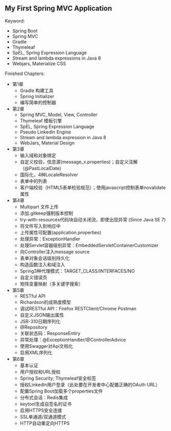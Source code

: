 My First Spring MVC Application
------
Keyword:
- Spring Boot
- Spring MVC
- Gradle
- Thymeleaf
- SpEL, Spring Expression Language
- Stream and lambda expressions in Java 8
- Webjars, Materialize CSS

Finished Chapters:
- 第1章
  - Gradle 构建工具
  - Spring Initializer
  - 编写简单的控制器
- 第2章
  - Spring MVC, Model, View, Controller
  - Thymeleaf 模板引擎
  - SpEL, Spring Expression Language
  - Pseudo LinkedIn Engine
  - Stream and lambda expression in Java 8
  - WebJars, Material Design
- 第3章
  - 输入域和对象绑定
  - 自定义校验，信息源(message_x.properties)；自定义注解（@PastLocalDate)
  - 国际化，4种LocaleResolver
  - 表单中的列表
  - 客户端校验（HTML5表单检验规范）；使用javascript控制表单novalidate属性
- 第4章
  - Multipart 文件上传
  - 添加.gitkeep强制版本控制
  - try-with-resources代码块自动关闭流，即使出现异常
    (Since Java SE 7)
  - 将文件写入到响应中
  - 上传属性可配置(application.properties)
  - 处理异常：ExceptionHandler
  - 处理Servlet容器级别异常：EmbeddedServletContainerCustomizer
  - 向Controller注入message source
  - 表单对象会话级别持久化
  - 构造函数注入和域注入
  - Spring3种代理模式：TARGET_CLASS/INTERFACES/NO
  - 自定义错误页
  - 矩阵变量映射（多关键字搜索）
- 第5章
  - RESTful API
  - Richardson的成熟度模型
  - 调试RESTful API：Firefox RESTClient/Chrome Postman
  - 自定义JSON输出属性
  - JSR-310日期序列化
  - @Repository
  - 关联状态码：ResponseEntiry
  - 异常处理：@ExceptionHandler/@ControllerAdvice
  - 使用Swagger对Api文档化
  - 启用XML序列化
- 第6章
  - 基本认证
  - 用户授权和URL授权
  - Spring Security; Thymeleaf安全标签
  - 授权LinkedIn用户登录（此处要在开发者中心配置正确的OAuth URL）
  - 配置Spring Boot加载多个properties文件
  - 分布式会话：Redis集成
  - keytool生成自签名的证书
  - 启用HTTPS安全连接
  - SSL单通道/双通道模式
  - HTTP自动重定向HTTPS